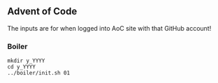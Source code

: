 ## Advent of Code

The inputs are for when logged into AoC site with that GitHub account!

### Boiler
```shell
mkdir y_YYYY
cd y_YYYY
../boiler/init.sh 01
```

